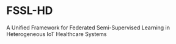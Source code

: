 # FSSL-HD
A Unified Framework for Federated Semi-Supervised Learning in Heterogeneous IoT Healthcare Systems
